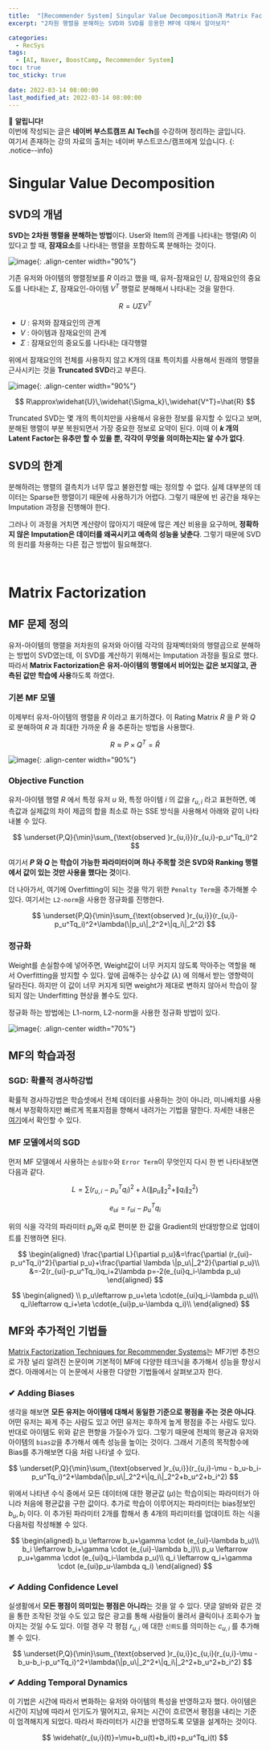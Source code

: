 ```yaml
---
title:  "[Recommender System] Singular Value Decomposition과 Matrix Factorization"
excerpt: "2차원 행렬을 분해하는 SVD와 SVD를 응용한 MF에 대해서 알아보자"

categories:
  - RecSys
tags:
  - [AI, Naver, BoostCamp, Recommender System]
toc: true
toc_sticky: true
 
date: 2022-03-14 08:00:00
last_modified_at: 2022-03-14 08:00:00
---
```

📌 **알립니다!**<br>
이번에 작성되는 글은 **네이버 부스트캠프 AI Tech**를 수강하며 정리하는 글입니다.<br>
여기서 존재하는 강의 자료의 출처는 네이버 부스트코스/캠프에게 있습니다.
{: .notice--info}

# Singular Value Decomposition

## SVD의 개념

**SVD는 2차원 행렬을 분해하는 방법**이다. User와 Item의 관계를 나타내는 행렬($R$) 이 있다고 할 때, **잠재요소**를 나타내는 행렬을 포함하도록 분해하는 것이다.

![image](https://user-images.githubusercontent.com/91870042/158414212-8ea4d6c4-bb15-4896-b076-c0da73b0597c.png){: .align-center width="90%"}

기존 유저와 아이템의 행렬정보를 $R$ 이라고 했을 때, 유저-잠재요인 $U$, 잠재요인의 중요도를 나타내는 $\Sigma$, 잠재요인-아이템 $V^T$ 행렬로 분해해서 나타내는 것을 말한다.

$$ R = U\Sigma V^T $$

- $U$ : 유저와 잠재요인의 관계
- $V$ : 아이템과 잠재요인의 관계
- $\Sigma$ : 잠재요인의 중요도를 나타내는 대각행렬

위에서 잠재요인의 전체를 사용하지 않고 K개의 대표 특이치를 사용해서 원래의 행렬을 근사시키는 것을 **Truncated SVD**라고 부른다.

![image](https://user-images.githubusercontent.com/91870042/158415879-89ad3094-9ddb-4899-8d6f-e278829d2eab.png){: .align-center width="90%"}


$$ R\approx\widehat{U}\,\widehat{\Sigma_k}\,\widehat{V^T}=\hat{R} $$

Truncated SVD는 몇 개의 특이치만을 사용해서 유용한 정보를 유지할 수 있다고 보며, 분해된 행렬이 부분 복원되면서 가장 중요한 정보로 요약이 된다. 이때 이 **$k$ 개의 Latent Factor는 유추만 할 수 있을 뿐, 각각이 무엇을 의미하는지는 알 수가 없다**.

## SVD의 한계

분해하려는 행렬의 결측치가 너무 많고 불완전할 때는 정의할 수 없다. 실제 대부분의 데이터는 Sparse한 행렬이기 때문에 사용하기가 어렵다. 그렇기 때문에 빈 공간을 채우는 Imputation 과정을 진행해야 한다. 

그러나 이 과정을 거치면 계산량이 많아지기 때문에 많은 계산 비용을 요구하며, **정확하지 않은 Imputation은 데이터를 왜곡시키고 예측의 성능을 낮춘다**. 그렇기 때문에 SVD의 원리를 차용하는 다른 접근 방법이 필요해졌다.

<br/>

# Matrix Factorization

## MF 문제 정의

유저-아이템의 행렬을 저차원의 유저와 아이템 각각의 잠재벡터와의 행렬곱으로 분해하는 방법이 SVD였는데, 이 SVD를 계산하기 위해서는 Imputation 과정을 필요로 했다. 따라서 **Matrix Factorization은 유저-아이템의 행렬에서 비어있는 값은 보지않고, 관측된 값만 학습에 사용**하도록 하였다.

### 기본 MF 모델

이제부터 유저-아이템의 행렬을 $R$ 이라고 표기하겠다. 이 Rating Matrix $R$ 을 $P$ 와 $Q$ 로 분해하여 $R$ 과 최대한 가까운 $\hat{R}$ 을 추론하는 방법을 사용했다.

$$ R\approx P\times Q^T = \hat{R} $$

![image](https://user-images.githubusercontent.com/91870042/158417480-08265642-6f33-4c8a-8c3a-0175330e6fb1.png){: .align-center width="90%"}


### Objective Function

유저-아이템 행렬 $R$ 에서 특정 유저 $u$ 와, 특정 아이템 $i$ 의 값을 $r_{u,i}$ 라고 표현하면, 예측값과 실제값의 차이 제곱의 합을 최소로 하는 SSE 방식을 사용해서 아래와 같이 나타내볼 수 있다.

$$ \underset{P,Q}{\min}\sum_{\text{observed }r_{u,i}}(r_{u,i}-p_u^Tq_i)^2 $$

여기서 **$P$ 와 $Q$ 는 학습이 가능한 파라미터이며 하나 주목할 것은 SVD와 Ranking 행렬에서 값이 있는 것만 사용을 했다는 것**이다.

더 나아가서, 여기에 Overfitting이 되는 것을 막기 위한 `Penalty Term`을 추가해볼 수 있다. 여기서는 `L2-norm`을 사용한 정규화를 진행한다.

$$ \underset{P,Q}{\min}\sum_{\text{observed }r_{u,i}}(r_{u,i}-p_u^Tq_i)^2+\lambda(\|p_u\|_2^2+\|q_i\|_2^2) $$

### 정규화

Weight를 손실함수에 넣어주면, Weight값이 너무 커지지 않도록 막아주는 역할을 해서 Overfitting을 방지할 수 있다. 앞에 곱해주는 상수값 ($\lambda$) 에 의해서 받는 영향력이 달라진다. 하지만 이 값이 너무 커지게 되면 weight가 제대로 변하지 않아서 학습이 잘 되지 않는 Underfitting 현상을 볼수도 있다.

정규화 하는 방법에는 L1-norm, L2-norm을 사용한 정규화 방법이 있다.

![image](https://user-images.githubusercontent.com/91870042/158023414-62fbf83a-bbbe-4f77-90f4-29c2bb5468c9.png){: .align-center width="70%"}


## MF의 학습과정

### SGD: 확률적 경사하강법

확률적 경사하강법은 학습셋에서 전체 데이터를 사용하는 것이 아니라, 미니배치를 사용해서 부정확하지만 빠르게 목표지점을 향해서 내려가는 기법을 말한다. 자세한 내용은 [여기](https://killerwhale0917.github.io/aimath/boostcamp-math-gradient-descent2/#%ED%99%95%EB%A5%A0%EC%A0%81-%EA%B2%BD%EC%82%AC%ED%95%98%EA%B0%95%EB%B2%95)에서 확인할 수 있다.

### MF 모델에서의 SGD

먼저 MF 모델에서 사용하는 `손실함수`와 `Error Term`이 무엇인지 다시 한 번 나타내보면 다음과 같다.

$$ L=\sum(r_{u,i}-p_u^Tq_i)^2+\lambda(\|p_u\|_2^2+\|q_i\|_2^2) $$

$$ e_{ui}=r_{ui}-p_u^Tq_i $$

위의 식을 각각의 파라미터 $p_u$와 $q_i$로 편미분 한 값을 Gradient의 반대방향으로 업데이트를 진행하면 된다.

$$
\begin{aligned}
    \frac{\partial L}{\partial p_u}&=\frac{\partial (r_{ui}-p_u^Tq_i)^2}{\partial p_u}+\frac{\partial \lambda \|p_u\|_2^2}{\partial p_u}\\
    &=-2(r_{ui}-p_u^Tq_i)q_i+2\lambda p=-2(e_{ui}q_i-\lambda p_u)
\end{aligned}
$$

$$
\begin{aligned}
\\
    p_u\leftarrow p_u+\eta \cdot(e_{ui}q_i-\lambda p_u)\\
    q_i\leftarrow q_i+\eta \cdot(e_{ui}p_u-\lambda q_i)\\
\end{aligned}
$$


## MF와 추가적인 기법들

[Matrix Factorization Techniques for Recommender Systems](https://ieeexplore.ieee.org/abstract/document/5197422)는 MF기반 추천으로 가장 널리 알려진 논문이며 기본적이 MF에 다양한 테크닉을 추가해서 성능을 향상시켰다. 아래에서는 이 논문에서 사용한 다양한 기법들에서 살펴보고자 한다.

### ✔ Adding Biases

생각을 해보면 **모든 유저는 아이템에 대해서 동일한 기준으로 평점을 주는 것은 아니다**. 어떤 유저는 짜게 주는 사람도 있고 어떤 유저는 후하게 높게 평점을 주는 사람도 있다. 반대로 아이템도 위와 같은 편향을 가질수가 있다. 그렇기 때문에 전체의 평균과 유저와 아이템의 `bias값`을 추가해서 예측 성능을 높이는 것이다. 그래서 기존의 목적함수에 Bias를 추가해보면 다음 처럼 나타낼 수 있다.

$$ \underset{P,Q}{\min}\sum_{\text{observed }r_{u,i}}(r_{u,i}-\mu - b_u-b_i-p_u^Tq_i)^2+\lambda(\|p_u\|_2^2+\|q_i\|_2^2+b_u^2+b_i^2) $$

위에서 나타낸 수식 중에서 모든 데이터에 대한 평균값 ($\mu$)는 학습이되는 파라미터가 아니라 처음에 평균값을 구한 값이다. 추가로 학습이 이루어지는 파라미터는 bias정보인 $b_u, b_i$ 이다. 이 추가된 파라미터 2개를 합해서 총 4개의 파리미터를 업데이트 하는 식을 다음처럼 작성해볼 수 있다.

$$
\begin{aligned}
    b_u \leftarrow b_u+\gamma \cdot (e_{ui}-\lambda b_u)\\
    b_i \leftarrow b_i+\gamma \cdot (e_{ui}-\lambda b_i)\\
    p_u \leftarrow p_u+\gamma \cdot (e_{ui}q_i-\lambda p_u)\\
    q_i \leftarrow q_i+\gamma \cdot (e_{ui}p_u-\lambda q_i)
\end{aligned}
$$

### ✔ Adding Confidence Level

실생활에서 **모든 평점이 의미있는 평점은 아니라**는 것을 알 수 있다. 댓글 알바와 같은 것을 통한 조작된 것일 수도 있고 많은 광고를 통해 사람들이 몰려서 클릭이나 조회수가 높아지는 것일 수도 있다. 이럴 경우 각 평점 $r_{u,i}$ 에 대한 `신뢰도`를 의미하는 $c_{u,i}$ 를 추가해볼 수 있다.

$$ \underset{P,Q}{\min}\sum_{\text{observed }r_{u,i}}c_{u,i}(r_{u,i}-\mu - b_u-b_i-p_u^Tq_i)^2+\lambda(\|p_u\|_2^2+\|q_i\|_2^2+b_u^2+b_i^2) $$

### ✔ Adding Temporal Dynamics

이 기법은 시간에 따라서 변화하는 유저와 아이템의 특성을 반영하고자 했다. 아이템은 시간이 지남에 따라서 인기도가 떨어지고, 유저는 시간이 흐르면서 평점을 내리는 기준이 엄격해지게 되었다. 따라서 파라미터가 시간을 반영하도록 모델을 설계하는 것이다.

$$ \widehat{r_{u,i}(t)}=\mu+b_u(t)+b_i(t)+p_u^Tq_i(t) $$
